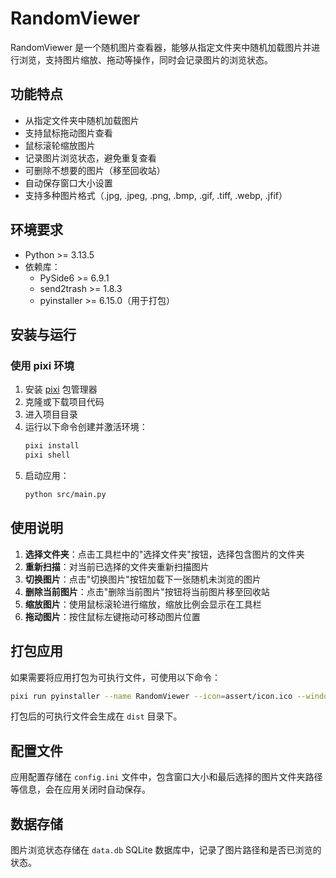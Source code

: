 # RandomViewer

RandomViewer 是一个随机图片查看器，能够从指定文件夹中随机加载图片并进行浏览，支持图片缩放、拖动等操作，同时会记录图片的浏览状态。

## 功能特点

- 从指定文件夹中随机加载图片
- 支持鼠标拖动图片查看
- 鼠标滚轮缩放图片
- 记录图片浏览状态，避免重复查看
- 可删除不想要的图片（移至回收站）
- 自动保存窗口大小设置
- 支持多种图片格式（.jpg, .jpeg, .png, .bmp, .gif, .tiff, .webp, .jfif）

## 环境要求

- Python >= 3.13.5
- 依赖库：
  - PySide6 >= 6.9.1
  - send2trash >= 1.8.3
  - pyinstaller >= 6.15.0（用于打包）

## 安装与运行

### 使用 pixi 环境

1. 安装 [pixi](https://pixi.sh/) 包管理器
2. 克隆或下载项目代码
3. 进入项目目录
4. 运行以下命令创建并激活环境：
   ```bash
   pixi install
   pixi shell
   ```
5. 启动应用：
   ```bash
   python src/main.py
   ```

## 使用说明

1. **选择文件夹**：点击工具栏中的"选择文件夹"按钮，选择包含图片的文件夹
2. **重新扫描**：对当前已选择的文件夹重新扫描图片
3. **切换图片**：点击"切换图片"按钮加载下一张随机未浏览的图片
4. **删除当前图片**：点击"删除当前图片"按钮将当前图片移至回收站
5. **缩放图片**：使用鼠标滚轮进行缩放，缩放比例会显示在工具栏
6. **拖动图片**：按住鼠标左键拖动可移动图片位置

## 打包应用

如果需要将应用打包为可执行文件，可使用以下命令：

```bash
pixi run pyinstaller --name RandomViewer --icon=assert/icon.ico --windowed --onefile src/image_viewer.py
```

打包后的可执行文件会生成在 `dist` 目录下。

## 配置文件

应用配置存储在 `config.ini` 文件中，包含窗口大小和最后选择的图片文件夹路径等信息，会在应用关闭时自动保存。

## 数据存储

图片浏览状态存储在 `data.db` SQLite 数据库中，记录了图片路径和是否已浏览的状态。
